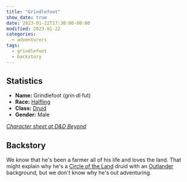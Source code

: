 ```yaml
---
title: "Grindlefoot"
show_date: true
date: 2023-01-22T17:30:00-00:00
modified: 2023-01-22
categories:
  - adventurers
tags:
  - grindlefoot
  - backstory
---
```



## Statistics

-   **Name:** Grindlefoot (grin·dl·fut)
-   **Race:** [Halfling](https://www.dndbeyond.com/races/14-halfling) 
-   **Class:** [Druid](https://www.dndbeyond.com/classes/druid) 
-   **Gender:** Male 

_[Character sheet at D&D Beyond]()_

## Backstory

We know that he's been a farmer all of his life and loves the land. That might explain why he's a
[Circle of the Land](https://www.dndbeyond.com/posts/515-druid-101-circle-of-the-land) druid
with an [Outlander](http://dnd5e.wikidot.com/background:outlander) background,
but we don't know why he's out adventuring.
